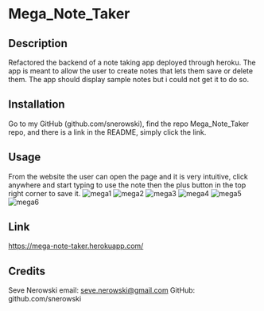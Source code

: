 # Mega_Note_Taker

## Description 
Refactored the backend of a note taking app deployed through heroku. The app is meant to allow the user to create notes that lets them save or delete them. The app should display sample notes but i could not get it to do so. 

## Installation
Go to my GitHub (github.com/snerowski), find the repo Mega_Note_Taker repo, and there is a link in the README, simply click the link.

## Usage 
From the website the user can open the page and it is very intuitive, click anywhere and start typing to use the note then the plus button in the top right corner to save it.
![mega1](https://user-images.githubusercontent.com/118015679/223793688-f3459ae2-2425-4d5b-bfb8-3ba0b49cb839.png)
![mega2](https://user-images.githubusercontent.com/118015679/223793782-f3d808c7-c171-4475-aa3e-73c1ef6be4d2.png)
![mega3](https://user-images.githubusercontent.com/118015679/223793795-44a20938-0f42-478c-9ab8-143d3e4e503b.png)
![mega4](https://user-images.githubusercontent.com/118015679/223793805-bb079429-abde-4e43-9f2c-4ff6c5b06417.png)
![mega5](https://user-images.githubusercontent.com/118015679/223793817-c27ff307-61ad-4243-8d1c-dbe4bd200931.png)
![mega6](https://user-images.githubusercontent.com/118015679/223793831-de267dce-3a10-406f-ad0c-ebf0a030b82b.png)

## Link 
https://mega-note-taker.herokuapp.com/

## Credits 
Seve Nerowski 
email: seve.nerowski@gmail.com 
GitHub: github.com/snerowski
